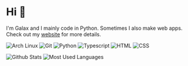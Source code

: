 # Hi 👋
I'm Galax and I mainly code in Python. Sometimes I also make web apps. Check out my [website](https://galax.tech) for more details.

![Arch Linux](https://img.shields.io/badge/-Arch%20Linux-black?style=flat-square&logo=Arch%20Linux) ![Git](https://img.shields.io/badge/-Git-f0efe7?style=flat-square&logo=Git) ![Python](https://img.shields.io/badge/-Python-yellow?style=flat-square&logo=Python) ![Typescript](https://img.shields.io/badge/-Typescript-white?style=flat-square&logo=Typescript) ![HTML](https://img.shields.io/badge/-HTML-orange?style=flat-square&logo=html5) ![CSS](https://img.shields.io/badge/-CSS-blue?style=flat-square&logo=css3)

![Github Stats](https://github-readme-stats.vercel.app/api?username=Galax028&count_private=true&show_icons=true&include_all_commits=true&theme=dark)
![Most Used Languages](https://github-readme-stats.vercel.app/api/top-langs/?username=Galax028&hide=TeX&layout=compact&theme=dark)
